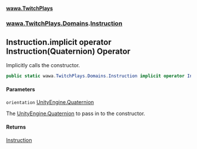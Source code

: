 #### [wawa.TwitchPlays](index.md 'index')
### [wawa.TwitchPlays.Domains](wawa.TwitchPlays.Domains.md 'wawa.TwitchPlays.Domains').[Instruction](Instruction.md 'wawa.TwitchPlays.Domains.Instruction')

## Instruction.implicit operator Instruction(Quaternion) Operator

Implicitly calls the constructor.

```csharp
public static wawa.TwitchPlays.Domains.Instruction implicit operator Instruction(Quaternion orientation);
```
#### Parameters

<a name='wawa.TwitchPlays.Domains.Instruction.op_Implicitwawa.TwitchPlays.Domains.Instruction(Quaternion).orientation'></a>

`orientation` [UnityEngine.Quaternion](https://docs.microsoft.com/en-us/dotnet/api/UnityEngine.Quaternion 'UnityEngine.Quaternion')

The [UnityEngine.Quaternion](https://docs.microsoft.com/en-us/dotnet/api/UnityEngine.Quaternion 'UnityEngine.Quaternion') to pass in to the constructor.

#### Returns
[Instruction](Instruction.md 'wawa.TwitchPlays.Domains.Instruction')